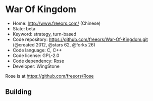 # War Of Kingdom

- Home: http://www.freeors.com/ (Chinese)
- State: beta
- Keyword: strategy, turn-based
- Code repository: https://github.com/freeors/War-Of-Kingdom.git (@created 2012, @stars 62, @forks 26)
- Code language: C, C++
- Code license: GPL-2.0
- Code dependency: Rose
- Developer: WingStone

Rose is at https://github.com/freeors/Rose

## Building

